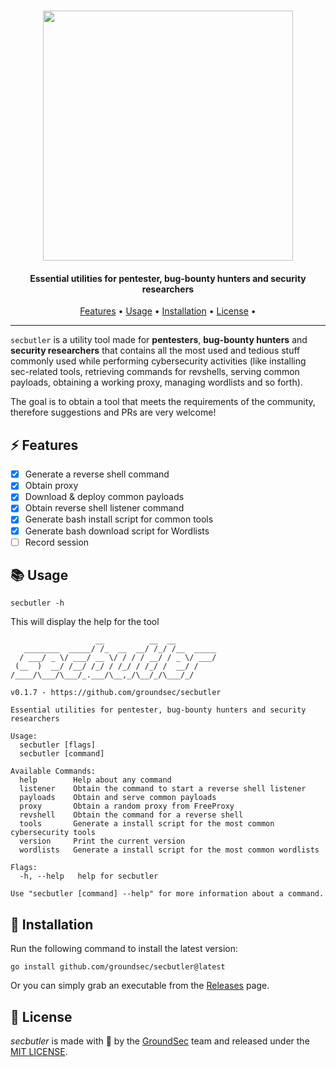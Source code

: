 <h1 align="center">
	<img src="https://github.com/groundsec/secbutler/blob/main/docs/logo.png?raw=true" width="400">
</h1>

<h4 align="center">Essential utilities for pentester, bug-bounty hunters and security researchers</h4>

<p align="center">
  <a href="#-features">Features</a> •
  <a href="#-usage">Usage</a> •
  <a href="#-installation">Installation</a> •
  <a href="#-license">License</a> •
</p>

---

`secbutler` is a utility tool made for **pentesters**, **bug-bounty hunters** and **security researchers** that contains all the most used and tedious stuff commonly used while performing cybersecurity activities (like installing sec-related tools, retrieving commands for revshells, serving common payloads, obtaining a working proxy, managing wordlists and so forth).

The goal is to obtain a tool that meets the requirements of the community, therefore suggestions and PRs are very welcome!

## ⚡ Features

- [x] Generate a reverse shell command
- [x] Obtain proxy
- [x] Download & deploy common payloads
- [x] Obtain reverse shell listener command
- [x] Generate bash install script for common tools
- [x] Generate bash download script for Wordlists
- [ ] Record session

## 📚 Usage

```
secbutler -h
```

This will display the help for the tool

```
                   __          __  __
   ________  _____/ /_  __  __/ /_/ /__  _____
  / ___/ _ \/ ___/ __ \/ / / / __/ / _ \/ ___/
 (__  )  __/ /__/ /_/ / /_/ / /_/ /  __/ /
/____/\___/\___/_.___/\__,_/\__/_/\___/_/

v0.1.7 - https://github.com/groundsec/secbutler

Essential utilities for pentester, bug-bounty hunters and security researchers

Usage:
  secbutler [flags]
  secbutler [command]

Available Commands:
  help        Help about any command
  listener    Obtain the command to start a reverse shell listener
  payloads    Obtain and serve common payloads
  proxy       Obtain a random proxy from FreeProxy
  revshell    Obtain the command for a reverse shell
  tools       Generate a install script for the most common cybersecurity tools
  version     Print the current version
  wordlists   Generate a install script for the most common wordlists

Flags:
  -h, --help   help for secbutler

Use "secbutler [command] --help" for more information about a command.

```

## 🚀 Installation

Run the following command to install the latest version:

```
go install github.com/groundsec/secbutler@latest
```

Or you can simply grab an executable from the [Releases](https://github.com/groundsec/secbutler/releases) page.

## 🪪 License

_secbutler_ is made with 🖤 by the [GroundSec](https://groundsec.io) team and released under the [MIT LICENSE](https://github.com/groundsec/secbutler/blob/main/LICENSE).
